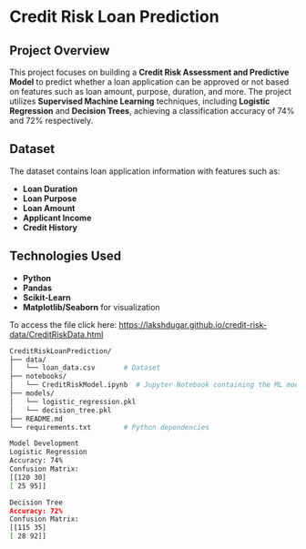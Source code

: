 # Credit Risk Loan Prediction

## Project Overview
This project focuses on building a **Credit Risk Assessment and Predictive Model** to predict whether a loan application can be approved or not based on features such as loan amount, purpose, duration, and more. The project utilizes **Supervised Machine Learning** techniques, including **Logistic Regression** and **Decision Trees**, achieving a classification accuracy of 74% and 72% respectively.

## Dataset
The dataset contains loan application information with features such as:
- **Loan Duration**
- **Loan Purpose**
- **Loan Amount**
- **Applicant Income**
- **Credit History**

## Technologies Used
- **Python**
- **Pandas**
- **Scikit-Learn**
- **Matplotlib/Seaborn** for visualization

To access the file click here: https://lakshdugar.github.io/credit-risk-data/CreditRiskData.html

 ```bash
CreditRiskLoanPrediction/
├── data/
│   └── loan_data.csv       # Dataset
├── notebooks/
│   └── CreditRiskModel.ipynb  # Jupyter Notebook containing the ML model
├── models/
│   └── logistic_regression.pkl
│   └── decision_tree.pkl
├── README.md
└── requirements.txt        # Python dependencies

Model Development
Logistic Regression
Accuracy: 74%
Confusion Matrix:
[[120 30]
 [ 25 95]]

Decision Tree
Accuracy: 72%
Confusion Matrix:
[[115 35]
 [ 28 92]]
